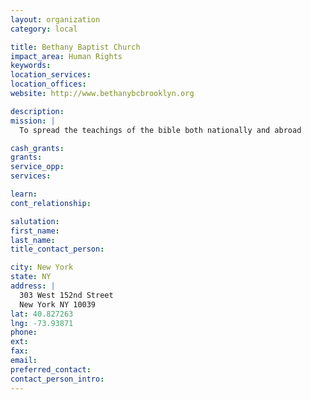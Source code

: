 ```yaml
---
layout: organization
category: local

title: Bethany Baptist Church
impact_area: Human Rights
keywords: 
location_services: 
location_offices: 
website: http://www.bethanybcbrooklyn.org

description: 
mission: |
  To spread the teachings of the bible both nationally and abroad

cash_grants: 
grants: 
service_opp: 
services: 

learn: 
cont_relationship: 

salutation: 
first_name: 
last_name: 
title_contact_person: 

city: New York
state: NY
address: |
  303 West 152nd Street    
  New York NY 10039
lat: 40.827263
lng: -73.93871
phone: 
ext: 
fax: 
email: 
preferred_contact: 
contact_person_intro: 
---
```

